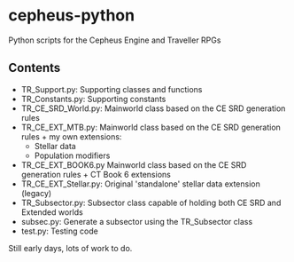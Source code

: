 # cepheus-python
Python scripts for the Cepheus Engine and Traveller RPGs

## Contents

- TR_Support.py:          Supporting classes and functions
- TR_Constants.py:        Supporting constants
- TR_CE_SRD_World.py:     Mainworld class based on the CE SRD generation rules
- TR_CE_EXT_MTB.py:       Mainworld class based on the CE SRD generation rules + my own extensions:
  - Stellar data
  - Population modifiers
- TR_CE_EXT_BOOK6.py      Mainworld class based on the CE SRD generation rules + CT Book 6 extensions
- TR_CE_EXT_Stellar.py:   Original 'standalone' stellar data extension (legacy)
- TR_Subsector.py:        Subsector class capable of holding both CE SRD and Extended worlds
- subsec.py:              Generate a subsector using the TR_Subsector class
- test.py:                Testing code

Still early days, lots of work to do.
